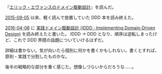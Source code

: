 『[エリック・エヴァンスのドメイン駆動設計](http://www.amazon.co.jp/dp/B00GRKD6XU/)』を読んだ。

[2015-09-05][] 以来、軽く読んで放置していた DDD 本を読み終えた。

[2016-04-08][] に [実践ドメイン駆動設計 (IDDD : Implementing Domain-Driven Design)](http://www.amazon.co.jp/dp/B00UX9VJGW/) を読み終えたと書いた。 IDDD → DDD となり、順序は逆転しまったけど、これで DDD 界隈の話題についていけるはずだ。

詳細は書かない。気が向いたら個別に何かを書くかもしれない。書くとすれば、原則・実践で分割したものかな。

後半の戦略的な部分を重く感じた。想像しづらいからだろうな……。

[2015-09-05]: http://blog.bouzuya.net/2015/09/05/
[2016-04-08]: http://blog.bouzuya.net/2016/04/08/
